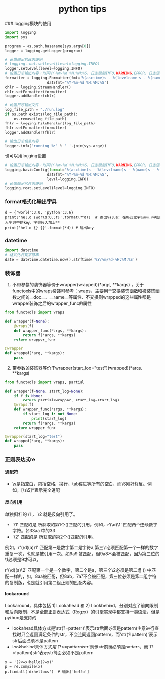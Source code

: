 <center><h1>python tips</h1></center>
### logging模块的使用

```python
import logging
import sys

program = os.path.basename(sys.argv[0])
logger = logging.getLogger(program)

# 设置输出的日志级别
# logging.root.setLevel(level=logging.INFO)
logger.setLevel(level=logging.INFO) 
# 设置日志输出内容：时间%Y-%m-%d %H:%M:%S，日志级别INFO,WARNING,ERROR，日志信息
formatter = logging.Formatter(fmt='%(asctime)s - %(levelname)s - %(name)s - %(message)s',
                   datefmt='%Y-%m-%d %H:%M:%S')
chlr = logging.StreamHandler()
chlr.setFormatter(formatter)
logger.addHandler(chlr)

# 设置日志输出文件
log_file_path = "./run.log"
if os.path.exists(log_file_path): 
    os.remove(log_file_path)
fhlr = logging.FileHandler(log_file_path)
fhlr.setFormatter(formatter)
logger.addHandler(fhlr)

# 输出日志信息内容
logger.info("running %s" % ' '.join(sys.argv))
```

也可以用logging设置

```python
# 设置日志输出内容：时间%Y-%m-%d %H:%M:%S，日志级别INFO,WARNING,ERROR，日志信息
logging.basicConfig(format='%(asctime)s - %(levelname)s - %(name)s - %(message)s',
                   datefmt='%Y-%m-%d %H:%M:%S',
                   level=logging.INFO)
# 设置输出的日志级别
logging.root.setLevel(level=logging.INFO)
```



### format格式化输出字典

```
d = {'world':3.0, 'python':3.6}
print('hello {world:0.3f}'.format(**d))  # 输出value: 在格式化字符串{}中加入字典中的key，字典传入加上**
print('hello {} {}'.format(*d)) # 输出key
```



### datetime

```python
import datetime
# 格式化日期字符串
date = datetime.datetime.now().strftime('%Y/%m/%d-%H:%M:%S')
```



### 装饰器

1. 不带参数的装饰器等价于wrapper(wrapped)(\*args, \*\*kargs) ，关于functools中的wraps装饰可参考：[wraps](https://segmentfault.com/a/1190000009398663)，主要用于交换装饰函数和被装饰函数之间的\_\_doc\_\_、\_\_name\_\_等属性，不交换则wrapped的这些属性都是wrapper装饰之后的wrapper_func的属性

```python
from functools import wraps

def wrapper(f=None):
    @wraps(f)
    def wrapper_func(*args, **kargs):
        return f(*args, **kargs)
    return wrapper_func

@wrapper
def wrapped(*arg, **kargs):
    pass
```

2. 带参数的装饰器等价于wrapper(start_log="test")(wrapped)(\*args, \*\*kargs)

```python
from functools import wraps, partial

def wrapper(f=None, start_log=None):
    if f is None:
        return partial(wrapper, start_log=start_log)
    @wraps(f)
    def wrapper_func(*args, **kargs):
        if start_log is not None:
            print(start_log)
        return f(*args, **kargs)
    return wrapper_func

@wrapper(start_log="test")
def wrapped(*arg, **kargs):
    pass
```



### 正则表达式re

#### 通配符

* \s是指空白，包括空格、换行、tab缩进等所有的空白，而\S刚好相反。例如，[\s\S]\*表示完全通配

#### 反向引用

单独斜杠的 \1 ， \2 就是反向引用了。

* '\1' 匹配的是 所获取的第1个()匹配的引用。例如，r'(\d)\1' 匹配两个连续数字字符。如33aa 中的33
* '\2' 匹配的是 所获取的第2个()匹配的引用。

例如，r'(\d)(a)\1' 匹配第一是数字第二是字符a,第三\1必须匹配第一个一样的数字重复一次，也就是被引用一次。如9a9 被匹配，但9a8不会被匹配，因为第三位的\1必须是9才可以，

r'(\d)(a)\2' 匹配第一个是一个数字，第二个是a，第三个\2必须是第二组 () 中匹配一样的，如，8aa被匹配，但8ab，7a7不会被匹配，第三位必须是第二组字符的复制版，也是就引用第二组正则的匹配内容。

#### lookaround

Lookaround，具体包括 1) Lookahead 和 2) Lookbehind，分别对应了前向限制和后向限制，不是全部正则表达式（Regex）的引擎实现中都支持一类语法，但是python是支持的

* lookahead具体方式是'str(?=pattern)'表示str后面必须是pattern(注意进行查找时只会返回满足条件的str，不会连同返回pattern)，而'str(?!pattern)'表示str后面必须不是pattern
* lookbehind具体方式是'(?<=pattern)str'表示str前面必须是pattern，而'(?<!pattern)str'表示str前面必须不是pattern

```
x = '(?<=x)hello(?=x)'
p = re.compile(x)
p.findall('dxhelloxs')  # 输出['hello']
```


